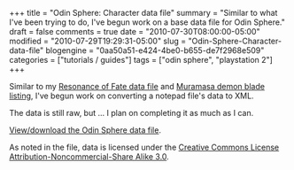 +++
title = "Odin Sphere: Character data file"
summary = "Similar to what I've been trying to do, I've begun work on a base data file for Odin Sphere."
draft = false
comments = true
date = "2010-07-30T08:00:00-05:00"
modified = "2010-07-29T19:29:31-05:00"
slug = "Odin-Sphere-Character-data-file"
blogengine = "0aa50a51-e424-4be0-b655-de7f2968e509"
categories = ["tutorials / guides"]
tags = ["odin sphere", "playstation 2"]
+++

<p>Similar to my <a href="http://strivinglife.com/words/post/Resonance-of-Fate-General-data-file.aspx">Resonance of Fate data file</a>&nbsp;and <a href="http://strivinglife.com/words/post/Muramasa-The-Demon-Blade-Complete-weapon-listing.aspx">Muramasa demon blade listing</a>, I've begun work on converting a notepad file's data to XML.</p>
<p>The data is still raw, but ... I plan on completing it as much as I can.</p>
<p><a rel="external download" href="http://jamesrskemp.com/files/OdinSphere.xml">View/download the Odin Sphere data file</a>.</p>
<p>As noted in the file, data is licensed under the <a rel="external" href="http://creativecommons.org/licenses/by-nc-sa/3.0/">Creative Commons License Attribution-Noncommercial-Share Alike 3.0</a>.</p>
